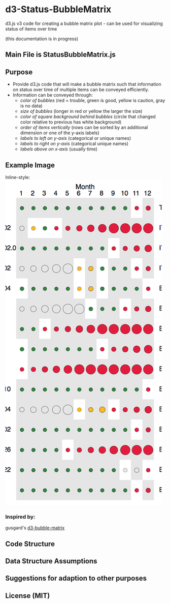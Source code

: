 # d3-Status-BubbleMatrix
d3.js v3 code for creating a bubble matrix plot - can be used for visualizing status of items over time

(this documentation is in progress)

## Main File is StatusBubbleMatrix.js

## Purpose
  - Provide d3.js code that will make a bubble matrix such that information on status over time of multiple items can be conveyed efficiently. 
  - Information can be conveyed through:
    - <i>color of bubbles</i> (red = trouble, green is good, yellow is caution, gray is no data)
    - <i>size of bubbles</i> (longer in red or yellow the larger the size)
    - <i>color of square background behind bubbles</i> (circle that changed color relative to previous has white background)
    - <i>order of items vertically </i> (rows can be sorted by an additional dimension or one of the y-axis labels)
    - <i>labels to left on y-axis</i> (categorical or unique names)
    - <i>labels to right on y-axis</i> (categorical unique names)
    - <i>labels above on x-axis</i> (usually time)

## Example Image
Inline-style: 
![alt text](https://github.com/JustinGOSSES/d3-Status-BubbleMatrix/blob/master/images/Screen%20Shot%202017-01-09%20at%2011.47.10%20AM.png "Example Image")

### Inspired by:
 gusgard's [d3-bubble-matrix](https://github.com/gusgard/d3-bubble-matrix)
 
## Code Structure

## Data Structure Assumptions

## Suggestions for adaption to other purposes

## License (MIT)
